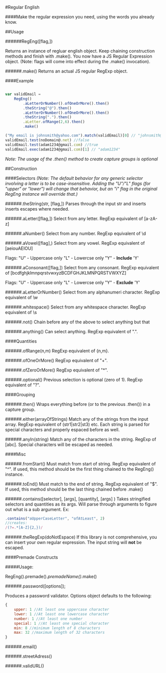#Regular English

####Make the regular expression you need, using the words you already know.

##Usage

######RegEng([flag,])

Returns an instance of regluar english object.
Keep chaining construction methods and finish with .make().
You now have a JS Regular Expression object.
(Note: flags will come into effect during the .make() invocation).

######.make()
Returns an actual JS regular RegExp object.

####Example

```javascript

var validEmail =
	RegEng()
		.aLetterOrNumber().ofOneOrMore().then()
		.theString("@").then()
		.aLetterOrNumber().ofOneOrMore().then()
		.theString(".").then()
		.aLetter.ofRange(2,6).then()
		.make()

("My email is johnsmith@yahoo.com").match(validEmail)[0] // "johnsmith@yahoo.com"
validEmail.test(noDomain@.net) //false
validEmail.test(adam1234@gmail.com) //true
validEmail.exec(adam1234@gmail.com)[1] // "adam1234"

```

*Note: The usage of the .then() method to create capture groups is optional*

##Construction


####Selectors
*(Note: The default behavior for any generic selector involving a letter is to be case-insensitive. Adding the "U"/"L" flags (for "upper" or "lower") will change that behavior, but an "i" flag in the original RegEng instance will override that.)*

######.theString(str, [flag,])
Parses through the input str and inserts inserts escapes where needed.


######.aLetter([flag,])
Select from any letter. RegExp equivalent of [a-zA-z]

######.aNumber()
Select from any number. RegExp equivalent of \d

######.aVowel([flag],)
Select from any vowel. RegExp equivalent of [aeiouAEIOU]

Flags:
"U" - Uppercase only
"L" - Lowercse only
"Y" - **Include** 'Y'

######.aConsonant([flag,])
Select from any consonant.
RegExp equivalent of [bcdfghjklmnpqrstvwxyzBCDFGHJKLMNPQRSTVWXYZ]

Flags:
"U" - Uppercase only
"L" - Lowercse only
"Y" - **Exclude** 'Y'

######.aLetterOrNumber()
Select from any alphanumeri character. RegExp equivalent of \w

######.whitespace()
Select from any whitespace character. RegExp equivalent of \s

######.not()
Chain before any of the above to select anything but that

######.anything()
Can select anything. RegExp equivalent of ".".

####Quantities

######.ofRange(n,m)
RegExp equivalent of {n,m}.

######.ofOneOrMore()
RegExp equivalent of "+".

######.ofZeroOrMore()
RegExp equivalent of "*".

######.optional()
Previous selection is optional (zero of 1). RegExp equivalent of "?".

####Grouping

######.then()
Wraps everything before (or to the previous .then()) in a capture group.

######.either(arrayOfStrings)
Match any of the strings from the input array. RegExp equivalent of (str1|str2|st3) etc. Each string is parsed for special characters and properly espaced before as well.

######.anyIn(string)
Match any of the characters in the string. RegExp of [abc]. Special characters will be escaped as needed.

####Misc

######.fromStart()
Must match from start of string. RegExp equivalent of "^".
If used, this method should be the first thing chained to the RegEng() instance.

######.toEnd()
Must match to the end of string. RegExp equivalent of "$".
If used, this method should be the last thing chained before .make()

######.contains([selector], [args], [quantity], [args] )
Takes stringified selectors and quantities as its args. Will parse through arguments to figure out what is a sub argument. Ex:

```javascript
.contains("aUpperCaseLetter", "ofAtLeast", 2)
//creates:
/(?=.*[A-Z]{2,})/
```


######.theRegExp(doNotEspace)
If this library is not comprehensive, you can insert your own regular expression. The input string will **not** be escaped.

####Premade Constructs

#####Usage:

RegEng().premade().*premadeName()*.make()

######.password([options]);

Produces a password validator. Options object defaults to the following:
    
```javascript
{
	upper: 1 //At least one uppercase character
	lower: 1 //At least one lowercase character
	number: 1 //At least one number
	special: 1 //At least one special character
	min: 8 //minimum length of 8 characters
	max: 32 //maximum length of 32 characters
}
```

######.email()

######.streetAdress()

######.validURL()

